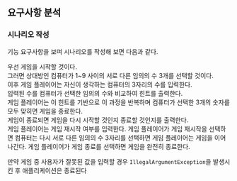 ## 요구사항 분석
### 시나리오 작성
기능 요구사항을 보며 시나리오를 작성해 보면 다음과 같다.<br>

우선 게임을 시작할 것이다.<br>
그러면 상대방인 컴퓨터가 1~9 사이의 서로 다른 임의의 수 3개를 선택할 것이다.<br>
이후 게임 플레이어는 자신이 생각하는 컴퓨터의 3자리의 수를 입력한다.<br>
입력된 수를 컴퓨터가 선택한 임의의 수와 비교하여 힌트를 출력한다.<br>
게임 플레이어는 이 힌트를 기반으로 이 과정을 반복하며 컴퓨터가 선택한 3개의 숫자를 모두 맞히면 게임을 종료한다.<br>
게임이 종료되면 게임을 다시 시작할 것인지 종료할 것인지를 출력한다.<br>
게임 플레이어는 게임 재시작 여부를 입력한다.
게임 플레이어가 게임 재시작을 선택하면 컴퓨터는 다시 서로 다른 임의의 수 3자리를 선택하면 게임 플레이어는 게임을 이어나간다.
게임 플레이어가 게임 종료를 선택하면 게임을 완전히 종료한다.

만약 게임 중 사용자가 잘못된 값을 입력할 경우 `IllegalArgumentException`을 발생시킨 후 애플리케이션은 종료된다<br>